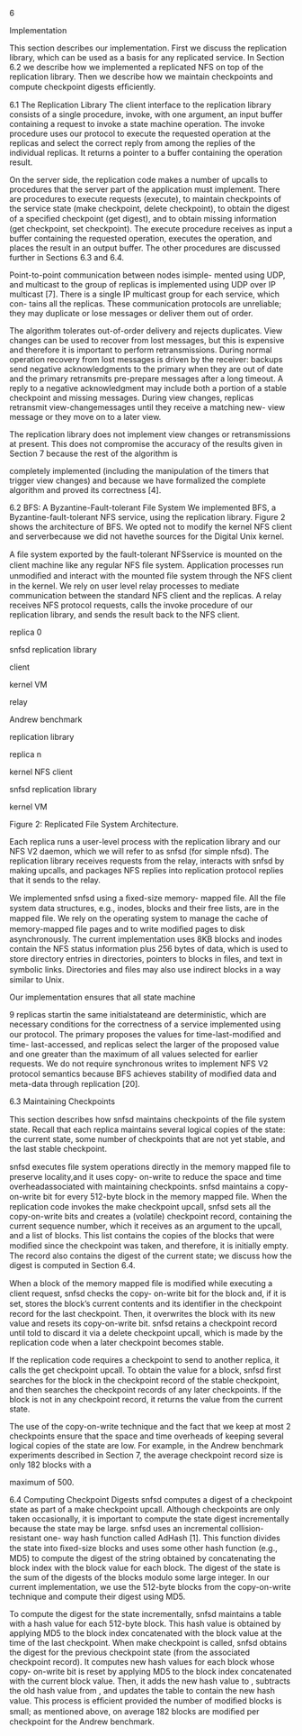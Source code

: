6

Implementation

This section describes our implementation. First we discuss the replication library, which can be used as a basis for any replicated service. In Section 6.2 we describe how we implemented a replicated NFS on top of the replication library. Then we describe how we maintain checkpoints and compute checkpoint digests efﬁciently.

6.1 The Replication Library The client interface to the replication library consists of a single procedure, invoke, with one argument, an input buffer containing a request to invoke a state machine operation. The invoke procedure uses our protocol to execute the requested operation at the replicas and select the correct reply from among the replies of the individual replicas. It returns a pointer to a buffer containing the operation result.

On the server side, the replication code makes a number of upcalls to procedures that the server part of the application must implement. There are procedures to execute requests (execute), to maintain checkpoints of the service state (make checkpoint, delete checkpoint), to obtain the digest of a speciﬁed checkpoint (get digest), and to obtain missing information (get checkpoint, set checkpoint). The execute procedure receives as input a buffer containing the requested operation, executes the operation, and places the result in an output buffer. The other procedures are discussed further in Sections 6.3 and 6.4.

Point-to-point communication between nodes isimple- mented using UDP, and multicast to the group of replicas is implemented using UDP over IP multicast [7]. There is a single IP multicast group for each service, which con- tains all the replicas. These communication protocols are unreliable; they may duplicate or lose messages or deliver them out of order.

The algorithm tolerates out-of-order delivery and rejects duplicates. View changes can be used to recover from lost messages, but this is expensive and therefore it is important to perform retransmissions. During normal operation recovery from lost messages is driven by the receiver: backups send negative acknowledgments to the primary when they are out of date and the primary retransmits pre-prepare messages after a long timeout. A reply to a negative acknowledgment may include both a portion of a stable checkpoint and missing messages. During view changes, replicas retransmit view-changemessages until they receive a matching new- view message or they move on to a later view.

The replication library does not implement view changes or retransmissions at present. This does not compromise the accuracy of the results given in Section 7 because the rest of the algorithm is

completely implemented (including the manipulation of the timers that trigger view changes) and because we have formalized the complete algorithm and proved its correctness [4].

6.2 BFS: A Byzantine-Fault-tolerant File System We implemented BFS, a Byzantine-fault-tolerant NFS service, using the replication library. Figure 2 shows the architecture of BFS. We opted not to modify the kernel NFS client and serverbecause we did not havethe sources for the Digital Unix kernel.

A ﬁle system exported by the fault-tolerant NFSservice is mounted on the client machine like any regular NFS ﬁle system. Application processes run unmodiﬁed and interact with the mounted ﬁle system through the NFS client in the kernel. We rely on user level relay processes to mediate communication between the standard NFS client and the replicas. A relay receives NFS protocol requests, calls the invoke procedure of our replication library, and sends the result back to the NFS client.

replica 0

snfsd replication library

client

kernel VM

relay

Andrew benchmark

replication library

replica n

kernel NFS client

snfsd replication library

kernel VM

Figure 2: Replicated File System Architecture.

Each replica runs a user-level process with the replication library and our NFS V2 daemon, which we will refer to as snfsd (for simple nfsd). The replication library receives requests from the relay, interacts with snfsd by making upcalls, and packages NFS replies into replication protocol replies that it sends to the relay.

We implemented snfsd using a ﬁxed-size memory- mapped ﬁle. All the ﬁle system data structures, e.g., inodes, blocks and their free lists, are in the mapped ﬁle. We rely on the operating system to manage the cache of memory-mapped ﬁle pages and to write modiﬁed pages to disk asynchronously. The current implementation uses 8KB blocks and inodes contain the NFS status information plus 256 bytes of data, which is used to store directory entries in directories, pointers to blocks in ﬁles, and text in symbolic links. Directories and ﬁles may also use indirect blocks in a way similar to Unix.

Our implementation ensures that all state machine

9 replicas startin the same initialstateand are deterministic, which are necessary conditions for the correctness of a service implemented using our protocol. The primary proposes the values for time-last-modiﬁed and time- last-accessed, and replicas select the larger of the proposed value and one greater than the maximum of all values selected for earlier requests. We do not require synchronous writes to implement NFS V2 protocol semantics because BFS achieves stability of modiﬁed data and meta-data through replication [20].

6.3 Maintaining Checkpoints

This section describes how snfsd maintains checkpoints of the ﬁle system state. Recall that each replica maintains several logical copies of the state: the current state, some number of checkpoints that are not yet stable, and the last stable checkpoint.

snfsd executes ﬁle system operations directly in the memory mapped ﬁle to preserve locality,and it uses copy- on-write to reduce the space and time overheadassociated with maintaining checkpoints. snfsd maintains a copy- on-write bit for every 512-byte block in the memory mapped ﬁle. When the replication code invokes the make checkpoint upcall, snfsd sets all the copy-on-write bits and creates a (volatile) checkpoint record, containing the current sequence number, which it receives as an argument to the upcall, and a list of blocks. This list contains the copies of the blocks that were modiﬁed since the checkpoint was taken, and therefore, it is initially empty. The record also contains the digest of the current state; we discuss how the digest is computed in Section 6.4.

When a block of the memory mapped ﬁle is modiﬁed while executing a client request, snfsd checks the copy- on-write bit for the block and, if it is set, stores the block’s current contents and its identiﬁer in the checkpoint record for the last checkpoint. Then, it overwrites the block with its new value and resets its copy-on-write bit. snfsd retains a checkpoint record until told to discard it via a delete checkpoint upcall, which is made by the replication code when a later checkpoint becomes stable.

If the replication code requires a checkpoint to send to another replica, it calls the get checkpoint upcall. To obtain the value for a block, snfsd ﬁrst searches for the block in the checkpoint record of the stable checkpoint, and then searches the checkpoint records of any later checkpoints. If the block is not in any checkpoint record, it returns the value from the current state.

The use of the copy-on-write technique and the fact that we keep at most 2 checkpoints ensure that the space and time overheads of keeping several logical copies of the state are low. For example, in the Andrew benchmark experiments described in Section 7, the average checkpoint record size is only 182 blocks with a

maximum of 500.

6.4 Computing Checkpoint Digests snfsd computes a digest of a checkpoint state as part of a make checkpoint upcall. Although checkpoints are only taken occasionally, it is important to compute the state digest incrementally because the state may be large. snfsd uses an incremental collision-resistant one- way hash function called AdHash [1]. This function divides the state into ﬁxed-size blocks and uses some other hash function (e.g., MD5) to compute the digest of the string obtained by concatenating the block index with the block value for each block. The digest of the state is the sum of the digests of the blocks modulo some large integer. In our current implementation, we use the 512-byte blocks from the copy-on-write technique and compute their digest using MD5.

To compute the digest for the state incrementally, snfsd maintains a table with a hash value for each 512-byte block. This hash value is obtained by applying MD5 to the block index concatenated with the block value at the time of the last checkpoint. When make checkpoint is called, snfsd obtains the digest for the previous checkpoint state (from the associated checkpoint record). It computes new hash values for each block whose copy- on-write bit is reset by applying MD5 to the block index concatenated with the current block value. Then, it adds the new hash value to , subtracts the old hash value from , and updates the table to contain the new hash value. This process is efﬁcient provided the number of modiﬁed blocks is small; as mentioned above, on average 182 blocks are modiﬁed per checkpoint for the Andrew benchmark.
